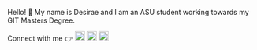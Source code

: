 Hello! :information_desk_person: My name is Desirae and I am an ASU student working towards my GIT Masters Degree. 

Connect with me :point_right: <a href="https://www.facebook.com/desirae.barkan"><img src="https://github.com/user-attachments/assets/9e156358-63e6-47b0-9f34-1b6188a4d028" width="20" height="20" alt=""></a>  <a href="https://www.instagram.com/desirae_barkan/"><img src="https://github.com/user-attachments/assets/4aade2af-117d-4b4f-a06c-dc475694427c" width="20" height="20" alt=""></a> <a href="https://www.linkedin.com/in/dbcreativedesign/"><img src="https://github.com/user-attachments/assets/94b335d5-8f53-4c18-959b-04f158f3e756" width="20" height="20" alt=""></a>

